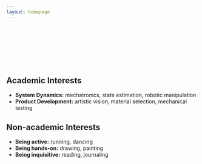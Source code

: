```yaml
---
layout: homepage
---
```

<br>
<br>
<br>
<br>
<br>
<br>



## Academic Interests

- **System Dynamics:** mechatronics, state estimation, robotic manipulation
- **Product Development:** artistic vision, material selection, mechanical testing



## Non-academic Interests

- **Being active:** running, dancing
- **Being hands-on:** drawing, painting
- **Being inquisitive:** reading, journaling
